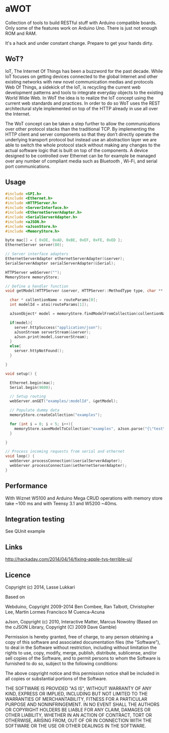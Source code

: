 aWOT
==========

Collection of tools to build RESTful stuff with Arduino compatible boards. Only some of the features work on Arduino Uno. There is just not enough ROM and RAM.

It's a hack and under constant change. Prepare to get your hands dirty.

## WoT?

IoT, The Internet Of Things has been a buzzword for the past decade. While IoT focuses on getting devices connected to the global Internet and other existing networks with new novel communication medias and protocols Web Of Things, a sidekick of the IoT, is recycling the current web development patterns and tools to integrate everyday objects to the existing World Wide Web. In WoT the idea is to realize the IoT concept using the current web standards and practices. In order to do so WoT uses the REST architectural style implemented on top of the HTTP already in use all over the Internet.

The WoT concept can be taken a step further to allow the communications over other protocol stacks than the traditional TCP. By implementing the HTTP client and server components so that they don’t directly operate the underlying transport protocol but instead use an abstraction layer we are able to switch the whole protocol stack without making any changes to the actual software logic that is built on top of the components. A device designed to be controlled over Ethernet can be for example be managed over any number of compliant media such as Bluetooth , Wi-Fi, and serial port communications.

## Usage

```cpp
#include <SPI.h>
#include <Ethernet.h>
#include <HTTPServer.h>
#include <ServerInterface.h>
#include <EthernetServerAdapter.h>
#include <SerialServerAdapter.h>
#include <aJSON.h>
#include <aJsonStore.h>
#include <MemoryStore.h>

byte mac[] = { 0xDE, 0xAD, 0xBE, 0xEF, 0xFE, 0xED };
EthernetServer server(80);

// Server interface adapters
EthernetServerAdapter ethernetServerAdapter(&server);
SerialServerAdapter serialServerAdapter(&Serial);

HTTPServer webServer("");
MemoryStore memoryStore;

// Define a handler function
void getModel(HTTPServer &server, HTTPServer::MethodType type, char ** routeParams, char *, bool) {

  char * collentionName = routeParams[0];
  int modelId = atoi(routeParams[1]);

  aJsonObject* model = memoryStore.findModelFromCollection(collentionName, modelId);

  if(model){
    server.httpSuccess("application/json");
    aJsonStream serverStream(&server);
    aJson.print(model,&serverStream);
  }
  else{
    server.httpNotFound();
  }

}

void setup() {

  Ethernet.begin(mac);
  Serial.begin(9600);

  // Setup routing
  webServer.onGET("examples/:modelId", &getModel);

  // Populate dummy data
  memoryStore.createCollection("examples");

  for (int i = 0; i < 5; i++){ 
    memoryStore.saveModelToCollection("examples", aJson.parse("{\"test\":\"test\"}"));
  }

}

// Process incoming requests from serial and ethernet
void loop() {
  webServer.processConnection(&serialServerAdapter);
  webServer.processConnection(&ethernetServerAdapter);
}
```
## Performance

With Wiznet W5100 and Arduino Mega CRUD operations with memory store take ~100 ms and with Teensy 3.1 and W5200 ~40ms.  

## Integration testing

See QUnit example

## Links

http://hackaday.com/2014/04/14/fixing-apple-tvs-terrible-ui/

## Licence

Copyright (c) 2014, Lasse Lukkari 

Based on 

Webduino,
Copyright 2009-2014 Ben Combee, Ran Talbott, Christopher Lee, Martin Lormes
Francisco M Cuenca-Acuna

aJson,
Copyright (c) 2010, Interactive Matter, Marcus Nowotny
(Based on the cJSON Library, Copyright (C) 2009 Dave Gamble)

Permission is hereby granted, free of charge, to any person obtaining a copy
of this software and associated documentation files (the "Software"), to deal
in the Software without restriction, including without limitation the rights
to use, copy, modify, merge, publish, distribute, sublicense, and/or sell
copies of the Software, and to permit persons to whom the Software is
furnished to do so, subject to the following conditions:

The above copyright notice and this permission notice shall be included in
all copies or substantial portions of the Software.

THE SOFTWARE IS PROVIDED "AS IS", WITHOUT WARRANTY OF ANY KIND, EXPRESS OR
IMPLIED, INCLUDING BUT NOT LIMITED TO THE WARRANTIES OF MERCHANTABILITY,
FITNESS FOR A PARTICULAR PURPOSE AND NONINFRINGEMENT. IN NO EVENT SHALL THE
AUTHORS OR COPYRIGHT HOLDERS BE LIABLE FOR ANY CLAIM, DAMAGES OR OTHER
LIABILITY, WHETHER IN AN ACTION OF CONTRACT, TORT OR OTHERWISE, ARISING FROM,
OUT OF OR IN CONNECTION WITH THE SOFTWARE OR THE USE OR OTHER DEALINGS IN
THE SOFTWARE.
